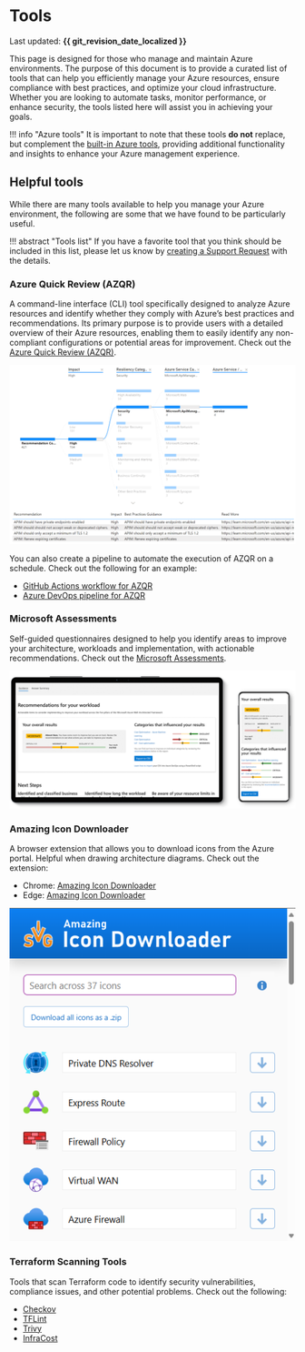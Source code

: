 # Tools

Last updated: **{{ git_revision_date_localized }}**

This page is designed for those who manage and maintain Azure environments. The purpose of this document is to provide a curated list of tools that can help you efficiently manage your Azure resources, ensure compliance with best practices, and optimize your cloud infrastructure. Whether you are looking to automate tasks, monitor performance, or enhance security, the tools listed here will assist you in achieving your goals.

!!! info "Azure tools"
    It is important to note that these tools **do not** replace, but complement the [built-in Azure tools](../best-practices/governance.md), providing additional functionality and insights to enhance your Azure management experience.

## Helpful tools

While there are many tools available to help you manage your Azure environment, the following are some that we have found to be particularly useful.

!!! abstract "Tools list"
    If you have a favorite tool that you think should be included in this list, please let us know by [creating a Support Request](https://citz-do.atlassian.net/servicedesk/customer/portal/3) with the details.

### Azure Quick Review (AZQR)

A command-line interface (CLI) tool specifically designed to analyze Azure resources and identify whether they comply with Azure’s best practices and recommendations. Its primary purpose is to provide users with a detailed overview of their Azure resources, enabling them to easily identify any non-compliant configurations or potential areas for improvement. Check out the [Azure Quick Review (AZQR)](https://azure.github.io/azqr/).

![Azure Quick Review - PowerBI - Recommendations View](../images/azqr-powerbi-recommendations-view.png "Azure Quick Review - PowerBI - Recommendations View")

You can also create a pipeline to automate the execution of AZQR on a schedule. Check out the following for an example:

- [GitHub Actions workflow for AZQR](https://github.com/Azure/azqr/blob/main/examples/cicd/github-actions.yml)
- [Azure DevOps pipeline for AZQR](https://github.com/Azure/azqr/blob/main/examples/cicd/azdo-pipeline.yml)

### Microsoft Assessments

Self-guided questionnaires designed to help you identify areas to improve your architecture, workloads and implementation, with actionable recommendations. Check out the [Microsoft Assessments](https://learn.microsoft.com/en-us/assessments/browse/?page=1&pagesize=30).

![Microsoft Assessments](../images/microsoft-assessments.png "Microsoft Assessments")

### Amazing Icon Downloader

A browser extension that allows you to download icons from the Azure portal. Helpful when drawing architecture diagrams. Check out the extension:

- Chrome: [Amazing Icon Downloader](https://chrome.google.com/webstore/detail/amazing-icon-downloader/kllljifcjfleikiipbkdcgllbllahaob)
- Edge: [Amazing Icon Downloader](https://microsoftedge.microsoft.com/addons/detail/amazing-icon-downloader/goanjjfecbakkdmbchgoooajnbiafong)

![Amazing Icon Downloader](../images/amazing-icon-downloader.png "Amazing Icon Downloader")

### Terraform Scanning Tools

Tools that scan Terraform code to identify security vulnerabilities, compliance issues, and other potential problems. Check out the following:

- [Checkov](https://www.checkov.io/)
- [TFLint](https://github.com/terraform-linters/tflint)
- [Trivy](https://trivy.dev/latest/)
- [InfraCost](https://www.infracost.io/)
